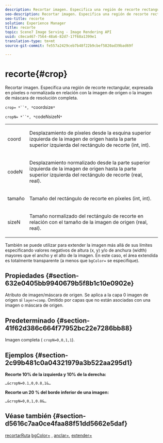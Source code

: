 ```yaml
---
description: Recortar imagen. Especifica una región de recorte rectangular, expresada en píxeles o normalizada en relación con la imagen de origen o la imagen de máscara de resolución completa.
seo-description: Recortar imagen. Especifica una región de recorte rectangular, expresada en píxeles o normalizada en relación con la imagen de origen o la imagen de máscara de resolución completa.
seo-title: recorte
solution: Experience Manager
title: recorte
topic: Scene7 Image Serving - Image Rendering API
uuid: c8eca467-7564-48a6-82d7-17f68a1399e1
translation-type: tm+mt
source-git-commit: fe557a2429ceb7b48f22b9cbef5820ad39bad69f

---
```



# recorte{#crop}

Recortar imagen. Especifica una región de recorte rectangular, expresada en píxeles o normalizada en relación con la imagen de origen o la imagen de máscara de resolución completa.

`crop= *``*, *`coordsize`*`

`cropN= *``*, *`codeNsizeN`*`

<table id="simpletable_472A9AD67AA64419B0877B0535F8B14A"> 
 <tr class="strow"> 
  <td class="stentry"> <p><span class="codeph"> <span class="varname"> coord</span></span> </p> </td> 
  <td class="stentry"> <p>Desplazamiento de píxeles desde la esquina superior izquierda de la imagen de origen hasta la parte superior izquierda del rectángulo de recorte (int, int). </p></td> 
 </tr> 
 <tr class="strow"> 
  <td class="stentry"> <p><span class="codeph"> <span class="varname"> codeN</span></span> </p> </td> 
  <td class="stentry"> <p>Desplazamiento normalizado desde la parte superior izquierda de la imagen de origen hasta la parte superior izquierda del rectángulo de recorte (real, real). </p></td> 
 </tr> 
 <tr class="strow"> 
  <td class="stentry"> <p><span class="codeph"> <span class="varname"> tamaño</span></span> </p></td> 
  <td class="stentry"> <p>Tamaño del rectángulo de recorte en píxeles (int, int). </p></td> 
 </tr> 
 <tr class="strow"> 
  <td class="stentry"> <p><span class="codeph"> <span class="varname"> sizeN</span></span> </p></td> 
  <td class="stentry"> <p>Tamaño normalizado del rectángulo de recorte en relación con el tamaño de la imagen de origen (real, real). </p></td> 
 </tr> 
</table>

También se puede utilizar para extender la imagen más allá de sus límites especificando valores negativos de altura (x, y) y/o de anchura (width) mayores que el ancho y el alto de la imagen. En este caso, el área extendida es totalmente transparente (a menos que `bgColor=` se especifique).

## Propiedades {#section-632e0405bb9940679b5f8b1c10e0902e}

Atributo de imagen/máscara de origen. Se aplica a la capa 0 imagen de origen si `layer=comp`. Omitido por capas que no están asociadas con una imagen o máscara de origen.

## Predeterminado {#section-41f62d386c664f77952bc22e7286bb88}

Imagen completa ( `cropN=0,0,1,1`).

## Ejemplos {#section-2c99b481c0a04321979a3b522aa295d1}

**Recorte 10% de la izquierda y 10% de la derecha:**

`…&cropN=0.1,0,0.8,1&…`

**Recorte un 20 % del borde inferior de una imagen:**

`…&cropN=0,0,1,0.8&…`

## Véase también {#section-d5616c7aa0ce4faa88f51dd5662e5daf}

[recortarRuta](/help/aem-is-ir-api/is-api/http-ref/image-serving-api-ref/c-http-protocol-reference/c-command-reference/r-croppath.md) [bgColor=](../../../../../is-api/http-ref/image-serving-api-ref/c-http-protocol-reference/c-command-reference/r-bgcolor.md#reference-441371ba4ef54fe781887c5ae448f6ab) , [anclar=](../../../../../is-api/http-ref/image-serving-api-ref/c-http-protocol-reference/c-command-reference/r-anchor.md#reference-6661e548ab284b82828d8d94c8ddeb7c), [extender=](../../../../../is-api/http-ref/image-serving-api-ref/c-http-protocol-reference/c-command-reference/r-extend.md#reference-7e9156beb285459d830e2d56782a74ac)
